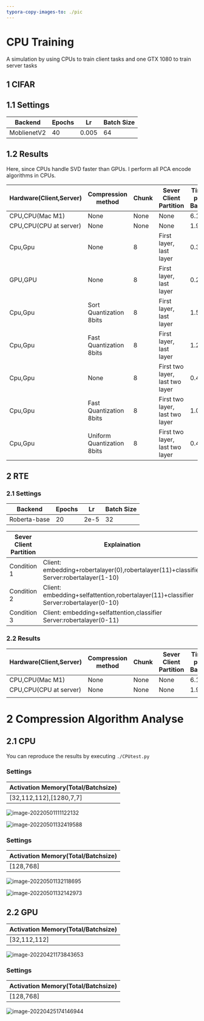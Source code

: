 ```yaml
---
typora-copy-images-to: ./pic
---
```


# CPU Training

A simulation by using CPUs to train client tasks and one GTX 1080 to train server tasks

## 1 CIFAR

## 1.1 Settings

| Backend     | Epochs | Lr    | Batch Size |
| ----------- | ------ | ----- | ---------- |
| MoblienetV2 | 40     | 0.005 | 64         |

## 1.2 Results

Here, since CPUs handle SVD faster than GPUs. I perform all PCA encode algorithms in CPUs.

| Hardware(Client,Server) | Compression method         | Chunk | Sever Client Partition          | Time  per Batch | Throughputs | Validation Acc |
| ----------------------- | -------------------------- | ----- | ------------------------------- | --------------- | ----------- | -------------- |
| CPU,CPU(Mac M1)         | None                       | None  | None                            | 6.10s           | 10.49/s     | 95.92          |
| CPU,CPU(CPU at server)  | None                       | None  | None                            | 1.97s           | 32.48/s     | 95.87          |
| Cpu,Gpu                 | None                       | 8     | First layer, last layer         | 0.33s           | 191.9/s     | 95.92          |
| GPU,GPU                 | None                       | 8     | First layer, last layer         | 0.28s           | 228.57/s    | 95.89          |
| Cpu,Gpu                 | Sort Quantization 8bits    | 8     | First layer, last layer         | 1.53s           | 41.83/s     | 95.79          |
| Cpu,Gpu                 | Fast Quantization 8bits    | 8     | First layer, last layer         | 1.21s           | 52.89/s     | 95.79          |
| Cpu,Gpu                 | None                       | 8     | First two layer, last two layer | 0.40s           | 160.01/s    | 95.84          |
| Cpu,Gpu                 | Fast Quantization 8bits    | 8     | First two layer, last two layer | 1.01s           | 63.37/s     | 95.84          |
| Cpu,Gpu                 | Uniform Quantization 8bits | 8     | First two layer, last two layer | 0.43s           | 148.84/s    | 95.84          |

## 2 RTE

### 2.1 Settings

| Backend      | Epochs | Lr   | Batch Size |
| ------------ | ------ | ---- | ---------- |
| Roberta-base | 20     | 2e-5 | 32         |

| Sever Client Partition | Explaination                                                 |
| ---------------------- | ------------------------------------------------------------ |
| Condition 1            | Client: embedding+robertalayer(0),robertalayer(11)+classifier Server:robertalayer(1-10) |
| Condition 2            | Client: embedding+selfattention,robertalayer(11)+classifier Server:robertalayer(0-10) |
| Condition 3            | Client: embedding+selfattention,classifier Server:robertalayer(0-11) |



### 2.2 Results

| Hardware(Client,Server) | Compression method | Chunk | Sever Client Partition | Time  per Batch | Throughputs | Validation Acc |
| ----------------------- | ------------------ | ----- | ---------------------- | --------------- | ----------- | -------------- |
| CPU,CPU(Mac M1)         | None               | None  | None                   | 6.10s           | 10.49/s     | 95.92          |
| CPU,CPU(CPU at server)  | None               | None  | None                   | 1.97s           | 32.48/s     | 95.87          |
|                         |                    |       |                        |                 |             |                |

# 2 Compression Algorithm Analyse

## 2.1 CPU

You can reproduce the results by executing `./CPUtest.py`

### Settings

| Activation Memory(Total/Batchsize) |
| ---------------------------------- |
| [32,112,112],[1280,7,7]            |

![image-20220501111122132](./pic/image-20220501111122132.png)

![image-20220501132419588](./pic/image-20220501132419588.png)



### Settings

| Activation Memory(Total/Batchsize) |
| ---------------------------------- |
| [128,768]                          |

![image-20220501132118695](./pic/image-20220501132118695.png)

![image-20220501132142973](./pic/image-20220501132142973.png)

## 2.2 GPU

| Activation Memory(Total/Batchsize) |
| ---------------------------------- |
| [32,112,112]                       |

![image-20220421173843653](./pic/test_gpu.jpg)

### Settings

| Activation Memory(Total/Batchsize) |
| ---------------------------------- |
| [128,768]                          |

![image-20220425174146944](./pic/image-20220425174146944.png)

